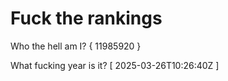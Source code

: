 # Fuck the rankings

Who the hell am I?
{ 11985920 }

What fucking year is it?
[ 2025-03-26T10:26:40Z ]
